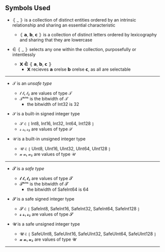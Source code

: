 
## Symbols Used

- ⦃ _ ⦄ is a collection of distinct entities ordered by an intrinsic relationship and sharing an essential characteristic
     - ⦃ 𝗮, 𝗯, 𝗰 ⦄ is a collection of distinct letters ordered by lexicography and sharing that they are lowercase

- 	⋵ ⦃ _ ⦄ selects any one within the collection, purposefully or intentlessly 
    - 𝗫 ⋵ ⦃ 𝗮, 𝗯, 𝗰 ⦄
        - 𝗫 recieves 𝗮 orelse 𝗯 orelse 𝗰, as all are selectable
        
----

- 𝒯  is an _unsafe type_
    - 𝓉  𝓉₁  𝓉₂ are values of type 𝒯
    - 𝒯ᵇⁱᵗˢ is the bitwidth of 𝒯
        - the bitwidth of Int32 is 32
     
- 𝒮 is a built-in signed integer type
    - 𝒮 ⋵ ⦃ Int8, Int16, Int32, Int64, Int128 ⦄
    - 𝓈  𝓈₁  𝓈₂ are values of type 𝒮

- 𝒰 is a built-in unsigned integer type
    - 𝒰 ⋵ ⦃ UInt8, UInt16, UInt32, UInt64, UInt128 ⦄
    - 𝓊  𝓊₁  𝓊₂ are values of type 𝒰

----

- 𝓣  is a _safe type_
    - 𝓽  𝓽₁  𝓽₂ are values of type 𝓣
    - 𝓣ᵇⁱᵗˢ is the bitwidth of 𝓣 
        - the bitwidth of SafeInt64 is 64

- 𝓢 is a safe signed integer type
    - 𝓢 ⋵ ⦃ SafeInt8, SafeInt16, SafeInt32, SafeInt64, SafeInt128 ⦄
    - 𝓼  𝓼₁  𝓼₂ are values of type 𝓢 

- 𝓤 is a safe unsigned integer type
    - 𝓤 ⋵ ⦃ SafeUInt8, SafeUInt16, SafeUInt32, SafeUInt64, SafeUInt128 ⦄
    - 𝓾  𝓾₁  𝓾₂ are values of type 𝓤

----
